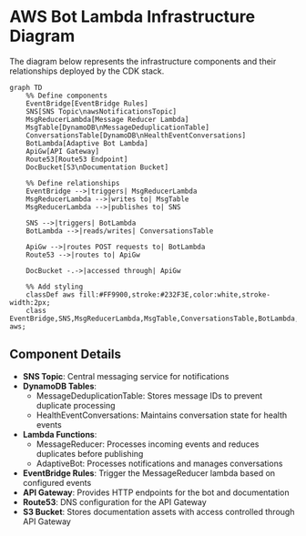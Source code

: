 # AWS Bot Lambda Infrastructure Diagram

The diagram below represents the infrastructure components and their relationships deployed by the CDK stack.

```mermaid
graph TD
    %% Define components
    EventBridge[EventBridge Rules]
    SNS[SNS Topic\nawsNotificationsTopic]
    MsgReducerLambda[Message Reducer Lambda]
    MsgTable[DynamoDB\nMessageDeduplicationTable]
    ConversationsTable[DynamoDB\nHealthEventConversations]
    BotLambda[Adaptive Bot Lambda]
    ApiGw[API Gateway]
    Route53[Route53 Endpoint]
    DocBucket[S3\nDocumentation Bucket]

    %% Define relationships
    EventBridge -->|triggers| MsgReducerLambda
    MsgReducerLambda -->|writes to| MsgTable
    MsgReducerLambda -->|publishes to| SNS
    
    SNS -->|triggers| BotLambda
    BotLambda -->|reads/writes| ConversationsTable
    
    ApiGw -->|routes POST requests to| BotLambda
    Route53 -->|routes to| ApiGw
    
    DocBucket -.->|accessed through| ApiGw
    
    %% Add styling
    classDef aws fill:#FF9900,stroke:#232F3E,color:white,stroke-width:2px;
    class EventBridge,SNS,MsgReducerLambda,MsgTable,ConversationsTable,BotLambda,ApiGw,Route53,DocBucket aws;
```

## Component Details

- **SNS Topic**: Central messaging service for notifications
- **DynamoDB Tables**:
  - MessageDeduplicationTable: Stores message IDs to prevent duplicate processing
  - HealthEventConversations: Maintains conversation state for health events
- **Lambda Functions**:
  - MessageReducer: Processes incoming events and reduces duplicates before publishing
  - AdaptiveBot: Processes notifications and manages conversations
- **EventBridge Rules**: Trigger the MessageReducer lambda based on configured events
- **API Gateway**: Provides HTTP endpoints for the bot and documentation
- **Route53**: DNS configuration for the API Gateway
- **S3 Bucket**: Stores documentation assets with access controlled through API Gateway
```
